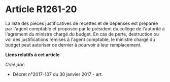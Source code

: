 # Article R1261-20

La liste des pièces justificatives de recettes et de dépenses est préparée par l'agent comptable et proposée par le président
du collège de l'autorité à l'agrément du ministre chargé du budget. En cas de perte, destruction ou vol des justifications
remises à l'agent comptable, le ministre chargé du budget peut autoriser ce dernier à pourvoir à leur remplacement.

**Liens relatifs à cet article**

_Créé par_:

  - Décret n°2017-107 du 30 janvier 2017 - art.
